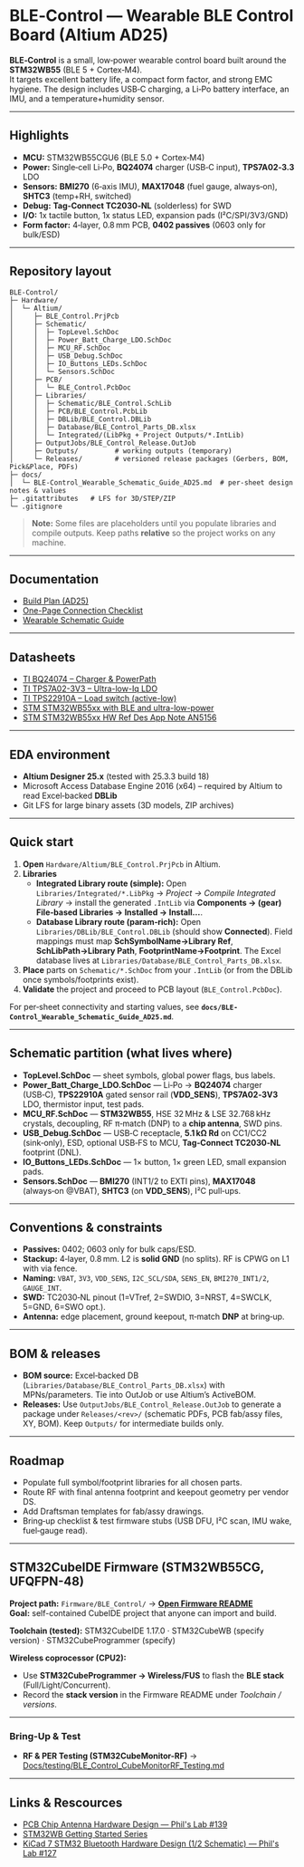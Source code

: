 
# BLE‑Control — Wearable BLE Control Board (Altium AD25)

**BLE‑Control** is a small, low‑power wearable control board built around the **STM32WB55** (BLE 5 + Cortex‑M4).  
It targets excellent battery life, a compact form factor, and strong EMC hygiene. The design includes USB‑C charging, a Li‑Po battery interface, an IMU, and a temperature+humidity sensor.

---

## Highlights
- **MCU:** STM32WB55CGU6 (BLE 5.0 + Cortex‑M4)
- **Power:** Single‑cell Li‑Po, **BQ24074** charger (USB‑C input), **TPS7A02‑3.3** LDO
- **Sensors:** **BMI270** (6‑axis IMU), **MAX17048** (fuel gauge, always‑on), **SHTC3** (temp+RH, switched)
- **Debug:** **Tag‑Connect TC2030‑NL** (solderless) for SWD
- **I/O:** 1x tactile button, 1x status LED, expansion pads (I²C/SPI/3V3/GND)
- **Form factor:** 4‑layer, 0.8 mm PCB, **0402 passives** (0603 only for bulk/ESD)

---

## Repository layout
```
BLE-Control/
├─ Hardware/
│  └─ Altium/
│     ├─ BLE_Control.PrjPcb
│     ├─ Schematic/
│     │  ├─ TopLevel.SchDoc
│     │  ├─ Power_Batt_Charge_LDO.SchDoc
│     │  ├─ MCU_RF.SchDoc
│     │  ├─ USB_Debug.SchDoc
│     │  ├─ IO_Buttons_LEDs.SchDoc
│     │  └─ Sensors.SchDoc
│     ├─ PCB/
│     │  └─ BLE_Control.PcbDoc
│     ├─ Libraries/
│     │  ├─ Schematic/BLE_Control.SchLib
│     │  ├─ PCB/BLE_Control.PcbLib
│     │  ├─ DBLib/BLE_Control.DBLib
│     │  ├─ Database/BLE_Control_Parts_DB.xlsx
│     │  └─ Integrated/(LibPkg + Project Outputs/*.IntLib)
│     ├─ OutputJobs/BLE_Control_Release.OutJob
│     ├─ Outputs/         # working outputs (temporary)
│     └─ Releases/        # versioned release packages (Gerbers, BOM, Pick&Place, PDFs)
├─ docs/
│  └─ BLE-Control_Wearable_Schematic_Guide_AD25.md  # per‑sheet design notes & values
├─ .gitattributes   # LFS for 3D/STEP/ZIP
└─ .gitignore
```

> **Note:** Some files are placeholders until you populate libraries and compile outputs. Keep paths **relative** so the project works on any machine.

---

## Documentation
- [Build Plan (AD25)](Docs/BLE-Control_Build_Plan_AD25.md)
- [One-Page Connection Checklist](Docs/BLE-Control_Connection_Checklist_OnePage.md)
- [Wearable Schematic Guide](Docs/BLE-Control_Wearable_Schematic_Guide_AD25.md)

---
## Datasheets
- [TI BQ24074 – Charger & PowerPath](Docs/Datasheets/TI_BQ24074_Datasheet.pdf)
- [TI TPS7A02-3V3 – Ultra-low-Iq LDO](Docs/Datasheets/TI_TPS7A02_Datasheet.pdf)
- [TI TPS22910A – Load switch (active-low)](Docs/Datasheets/TI_TPS22910A_Datasheet.pdf)
- [STM STM32WB55xx with BLE and ultra-low-power](Docs/Datasheets/stm32wb55ce.pdf)
- [STM STM32WB55xx HW Ref Des App Note AN5156](Docs/Datasheets/an5165_rf_hardware_STM32WB.pdf)
  
---
## EDA environment
- **Altium Designer 25.x** (tested with 25.3.3 build 18)
- Microsoft Access Database Engine 2016 (x64) – required by Altium to read Excel‑backed **DBLib**
- Git LFS for large binary assets (3D models, ZIP archives)

---

## Quick start
1. **Open** `Hardware/Altium/BLE_Control.PrjPcb` in Altium.
2. **Libraries**
   - **Integrated Library route (simple):** Open `Libraries/Integrated/*.LibPkg` → *Project → Compile Integrated Library* → install the generated `.IntLib` via **Components → (gear) File‑based Libraries → Installed → Install…**.
   - **Database Library route (param‑rich):** Open `Libraries/DBLib/BLE_Control.DBLib` (should show **Connected**). Field mappings must map **SchSymbolName→Library Ref**, **SchLibPath→Library Path**, **FootprintName→Footprint**. The Excel database lives at `Libraries/Database/BLE_Control_Parts_DB.xlsx`.
3. **Place** parts on `Schematic/*.SchDoc` from your `.IntLib` (or from the DBLib once symbols/footprints exist).
4. **Validate** the project and proceed to PCB layout (`BLE_Control.PcbDoc`).

For per‑sheet connectivity and starting values, see **`docs/BLE-Control_Wearable_Schematic_Guide_AD25.md`**.

---

## Schematic partition (what lives where)
- **TopLevel.SchDoc** — sheet symbols, global power flags, bus labels.
- **Power_Batt_Charge_LDO.SchDoc** — Li‑Po → **BQ24074** charger (USB‑C), **TPS22910A** gated sensor rail (**VDD_SENS**), **TPS7A02‑3V3** LDO, thermistor input, test pads.
- **MCU_RF.SchDoc** — **STM32WB55**, HSE 32 MHz & LSE 32.768 kHz crystals, decoupling, RF π‑match (DNP) to a **chip antenna**, SWD pins.
- **USB_Debug.SchDoc** — USB‑C receptacle, **5.1 kΩ Rd** on CC1/CC2 (sink‑only), ESD, optional USB‑FS to MCU, **Tag‑Connect TC2030‑NL** footprint (DNL).
- **IO_Buttons_LEDs.SchDoc** — 1× button, 1× green LED, small expansion pads.
- **Sensors.SchDoc** — **BMI270** (INT1/2 to EXTI pins), **MAX17048** (always‑on @VBAT), **SHTC3** (on **VDD_SENS**), I²C pull‑ups.

---

## Conventions & constraints
- **Passives:** 0402; 0603 only for bulk caps/ESD.
- **Stackup:** 4‑layer, 0.8 mm. L2 is **solid GND** (no splits). RF is CPWG on L1 with via fence.
- **Naming:** `VBAT`, `3V3`, `VDD_SENS`, `I2C_SCL/SDA`, `SENS_EN`, `BMI270_INT1/2`, `GAUGE_INT`.
- **SWD:** TC2030‑NL pinout (1=VTref, 2=SWDIO, 3=NRST, 4=SWCLK, 5=GND, 6=SWO opt.).
- **Antenna:** edge placement, ground keepout, π‑match **DNP** at bring‑up.

---

## BOM & releases
- **BOM source:** Excel‑backed DB (`Libraries/Database/BLE_Control_Parts_DB.xlsx`) with MPNs/parameters. Tie into OutJob or use Altium’s ActiveBOM.
- **Releases:** Use `OutputJobs/BLE_Control_Release.OutJob` to generate a package under `Releases/<rev>/` (schematic PDFs, PCB fab/assy files, XY, BOM). Keep `Outputs/` for intermediate builds only.

---

## Roadmap
- Populate full symbol/footprint libraries for all chosen parts.
- Route RF with final antenna footprint and keepout geometry per vendor DS.
- Add Draftsman templates for fab/assy drawings.
- Bring‑up checklist & test firmware stubs (USB DFU, I²C scan, IMU wake, fuel‑gauge read).

---
## STM32CubeIDE Firmware (STM32WB55CG, UFQFPN-48)

**Project path:** `Firmware/BLE_Control/` → **[Open Firmware README](Firmware/BLE_Control/README.md)**  
**Goal:** self-contained CubeIDE project that anyone can import and build.

**Toolchain (tested):** STM32CubeIDE 1.17.0 · STM32CubeWB (specify version) · STM32CubeProgrammer (specify)


**Wireless coprocessor (CPU2):**
- Use **STM32CubeProgrammer → Wireless/FUS** to flash the **BLE stack** (Full/Light/Concurrent).  
- Record the **stack version** in the Firmware README under *Toolchain / versions*.
---

### Bring-Up & Test
- **RF & PER Testing (STM32CubeMonitor-RF)** → [Docs/testing/BLE_Control_CubeMonitorRF_Testing.md](Docs/testing/BLE_Control_CubeMonitorRF_Testing.md)

---
## Links & Rescources

- [PCB Chip Antenna Hardware Design — Phil's Lab #139](https://www.youtube.com/watch?v=UQBMROv7Dy4)
- [STM32WB Getting Started Series](https://www.youtube.com/playlist?list=PLnMKNibPkDnG9JRe2fbOOpVpWY7E4WbJ-)
- [KiCad 7 STM32 Bluetooth Hardware Design (1/2 Schematic) — Phil's Lab #127](https://www.youtube.com/watch?v=nkHFoxe0mrU&t=623s)



